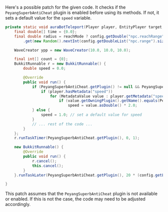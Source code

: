 Here's a possible patch for the given code. It checks if the `PeyangSuperbAntiCheat` plugin is enabled before using its methods. If not, it sets a default value for the `speed` variable.

```java
private static void auraBotTeleport(Player player, EntityPlayer target, ItemStack[] arm, boolean reachMode) {
    final double[] time = {0.0};
    final double radius = reachMode ? config.getDouble("npc.reachRange"): config.getDoubleList("npc.range")
        .get(new Random().nextInt(config.getDoubleList("npc.range").size()));

    WaveCreator ypp = new WaveCreator(10.0, 10.0, 10.0);

    final int[] count = {0};
    BukkitRunnable r = new BukkitRunnable() {
        double speed = 0.0;

        @Override
        public void run() {
            if (PeyangSuperbAntiCheat.getPlugin() != null && PeyangSuperbAntiCheat.getPlugin().isEnabled()) {
                if (player.hasMetadata("speed"))
                    for (MetadataValue value : player.getMetadata("speed"))
                        if (value.getOwningPlugin().getName().equals(PeyangSuperbAntiCheat.getPlugin().getName()))
                            speed = value.asDouble() * 2.0;
            } else {
                speed = 1.0; // set a default value for speed
            }
            // ... rest of the code ...
        }
    };
    r.runTaskTimer(PeyangSuperbAntiCheat.getPlugin(), 0, 1);

    new BukkitRunnable() {
        @Override
        public void run() {
            r.cancel();
            this.cancel();
        }
    }.runTaskLater(PeyangSuperbAntiCheat.getPlugin(), 20 * (config.getLong("npc.seconds")));

}
```

This patch assumes that the `PeyangSuperbAntiCheat` plugin is not available or enabled. If this is not the case, the code may need to be adjusted accordingly.
